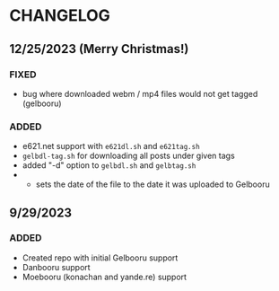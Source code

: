 # CHANGELOG

## 12/25/2023 (Merry Christmas!)

### FIXED
- bug where downloaded webm / mp4 files would not get tagged (gelbooru)
### ADDED
- e621.net support with `e621dl.sh` and `e621tag.sh`
- `gelbdl-tag.sh` for downloading all posts under given tags
- added "-d" option to `gelbdl.sh` and `gelbtag.sh`
- - sets the date of the file to the date it was uploaded to Gelbooru


## 9/29/2023

### ADDED
- Created repo with initial Gelbooru support
- Danbooru support
- Moebooru (konachan and yande.re) support